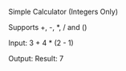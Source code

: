 Simple Calculator (Integers Only)

Supports +, -, *, / and ()

Input: 3 + 4 * (2 - 1)

Output: Result: 7